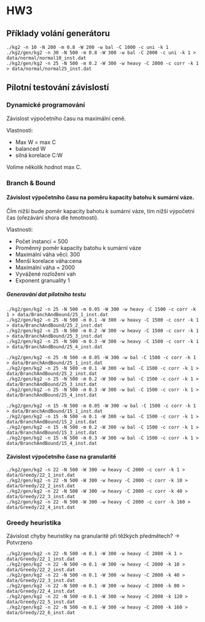 # HW3

## Příklady volání generátoru

	./kg2 -n 10 -N 200 -m 0.8 -W 200 -w bal -C 1000 -c uni -k 1
	./kg2/gen/kg2 -n 30 -N 500 -m 0.8 -W 300 -w bal -C 2000 -c uni -k 1 > data/normal/normal10_inst.dat
    ./kg2/gen/kg2 -n 25 -N 500 -m 0.2 -W 300 -w heavy -C 2000 -c corr -k 1 > data/normal/normal25_inst.dat
    
## Pilotní testování závislostí

### Dynamické programování

Závislost výpočetního času na maximální ceně.

Vlastnosti:
* Max W = max C
* balanced W
* silná korelace C:W

Volíme několik hodnot max C.

### Branch & Bound

#### Závislost výpočetního času na poměru kapacity batohu k sumární váze.

ČÍm nižší bude poměr kapacity bahotu k sumární váze, tím nižší výpočetní čas (ořezávání shora dle hmotnosti).

Vlastnosti:
* Počet instancí = 500
* Proměnný poměr kapacity batohu k sumární váze
* Maximální váha věcí: 300
* Menší korelace váha:cena
* Maximální váha = 2000
* Vyvážené rozložení vah
* Exponent granuality 1

##### Generování dat pilotního testu

    ./kg2/gen/kg2 -n 25 -N 500 -m 0.05 -W 300 -w heavy -C 1500 -c corr -k 1 > data/BranchAndBound/25_1_inst.dat
    ./kg2/gen/kg2 -n 25 -N 500 -m 0.1 -W 300 -w heavy -C 1500 -c corr -k 1 > data/BranchAndBound/25_2_inst.dat
    ./kg2/gen/kg2 -n 25 -N 500 -m 0.2 -W 300 -w heavy -C 1500 -c corr -k 1 > data/BranchAndBound/25_3_inst.dat
    ./kg2/gen/kg2 -n 25 -N 500 -m 0.3 -W 300 -w heavy -C 1500 -c corr -k 1 > data/BranchAndBound/25_4_inst.dat
    
    ./kg2/gen/kg2 -n 25 -N 500 -m 0.05 -W 300 -w bal -C 1500 -c corr -k 1 > data/BranchAndBound/25_1_inst.dat
    ./kg2/gen/kg2 -n 25 -N 500 -m 0.1 -W 300 -w bal -C 1500 -c corr -k 1 > data/BranchAndBound/25_2_inst.dat
    ./kg2/gen/kg2 -n 25 -N 500 -m 0.2 -W 300 -w bal -C 1500 -c corr -k 1 > data/BranchAndBound/25_3_inst.dat
    ./kg2/gen/kg2 -n 25 -N 500 -m 0.3 -W 300 -w bal -C 1500 -c corr -k 1 > data/BranchAndBound/25_4_inst.dat
    
    ./kg2/gen/kg2 -n 15 -N 500 -m 0.05 -W 300 -w bal -C 1500 -c corr -k 1 > data/BranchAndBound/15_1_inst.dat
    ./kg2/gen/kg2 -n 15 -N 500 -m 0.1 -W 300 -w bal -C 1500 -c corr -k 1 > data/BranchAndBound/15_2_inst.dat
    ./kg2/gen/kg2 -n 15 -N 500 -m 0.2 -W 300 -w bal -C 1500 -c corr -k 1 > data/BranchAndBound/15_3_inst.dat
    ./kg2/gen/kg2 -n 15 -N 500 -m 0.3 -W 300 -w bal -C 1500 -c corr -k 1 > data/BranchAndBound/15_4_inst.dat

#### Závislost výpočetního čase na granularitě

    ./kg2/gen/kg2 -n 22 -N 500 -W 300 -w heavy -C 2000 -c corr -k 1 > data/Greedy/22_1_inst.dat
    ./kg2/gen/kg2 -n 22 -N 500 -W 300 -w heavy -C 2000 -c corr -k 10 > data/Greedy/22_2_inst.dat
    ./kg2/gen/kg2 -n 22 -N 500 -W 300 -w heavy -C 2000 -c corr -k 40 > data/Greedy/22_3_inst.dat
    ./kg2/gen/kg2 -n 22 -N 500 -W 300 -w heavy -C 2000 -c corr -k 160 > data/Greedy/22_4_inst.dat

### Greedy heuristika

Závislost chyby heuristiky na granularitě při těžkých předmětech? -> Potvrzeno

    ./kg2/gen/kg2 -n 22 -N 500 -m 0.1 -W 300 -w heavy -C 2000 -k 1 > data/Greedy/22_1_inst.dat
    ./kg2/gen/kg2 -n 22 -N 500 -m 0.1 -W 300 -w heavy -C 2000 -k 10 > data/Greedy/22_2_inst.dat
    ./kg2/gen/kg2 -n 22 -N 500 -m 0.1 -W 300 -w heavy -C 2000 -k 40 > data/Greedy/22_3_inst.dat
    ./kg2/gen/kg2 -n 22 -N 500 -m 0.1 -W 300 -w heavy -C 2000 -k 80 > data/Greedy/22_4_inst.dat
    ./kg2/gen/kg2 -n 22 -N 500 -m 0.1 -W 300 -w heavy -C 2000 -k 120 > data/Greedy/22_5_inst.dat
    ./kg2/gen/kg2 -n 22 -N 500 -m 0.1 -W 300 -w heavy -C 2000 -k 160 > data/Greedy/22_6_inst.dat

